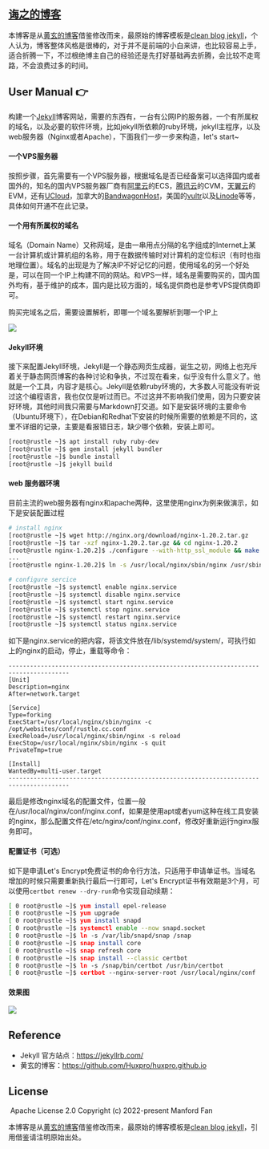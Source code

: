 ## [诲之的博客](https://blog.rustle.cc)

本博客是从[黄玄的博客](https://github.com/Huxpro/huxpro.github.io)借鉴修改而来，最原始的博客模板是[clean blog jekyll](https://github.com/StartBootstrap/startbootstrap-clean-blog-jekyll)，个人认为，博客整体风格是很棒的，对于并不是前端的小白来讲，也比较容易上手，适合折腾一下，不过根绝博主自己的经验还是先打好基础再去折腾，会比较不走弯路，不会浪费过多的时间。

## User Manual 👉

构建一个[Jekyll](https://jekyllrb.com/)博客网站，需要的东西有，一台有公网IP的服务器，一个有所属权的域名，以及必要的软件环境，比如jekyll所依赖的ruby环境，jekyll主程序，以及web服务器（Nginx或者Apache），下面我们一步一步来构造，let's start~

#### 一个VPS服务器

按照步骤，首先需要有一个VPS服务器，根据域名是否已经备案可以选择国内或者国外的，知名的国内VPS服务器厂商有[阿里云](https://www.aliyun.com/)的ECS，[腾讯云](https://cloud.tencent.com/)的CVM，[天翼云](https://www.ctyun.cn/portal/)的EVM，还有[UCloud](https://www.ucloud.cn/)，加拿大的[BandwagonHost](https://bwh81.net/)，美国的[vultr](https://www.vultr.com/)以及[Linode](https://www.linode.com/)等等，具体如何开通不在此记录。

#### 一个用有所属权的域名

域名（Domain Name）又称网域，是由一串用点分隔的名字组成的Internet上某一台计算机或计算机组的名称，用于在数据传输时对计算机的定位标识（有时也指地理位置）。域名的出现是为了解决IP不好记忆的问题，使用域名的另一个好处是，可以在同一个IP上构建不同的网站。和VPS一样，域名是需要购买的，国内国外均有，基于维护的成本，国内是比较方面的，域名提供商也是参考VPS提供商即可。

购买完域名之后，需要设置解析，即哪一个域名要解析到哪一个IP上

![](https://blog.rustle.cc/img/domain.png)

#### Jekyll环境

接下来配置Jekyll环境，Jekyll是一个静态网页生成器，诞生之初，网络上也充斥着关于静态网页博客的各种讨论和争执，不过现在看来，似乎没有什么意义了。他就是一个工具，内容才是核心。Jekyll是依赖ruby环境的，大多数人可能没有听说过这个编程语言，我也仅仅是听过而已。不过这并不影响我们使用，因为只要安装好环境，其他时间我只需要与Markdown打交道。如下是安装环境的主要命令（Ubuntu环境下），在Debian和Redhat下安装的时候所需要的依赖是不同的，这里不详细的记录，主要是看报错日志，缺少哪个依赖，安装上即可。

```bash
[root@rustle ~]$ apt install ruby ruby-dev
[root@rustle ~]$ gem install jekyll bundler
[root@rustle ~]$ bundle install
[root@rustle ~]$ jekyll build
```

#### web 服务器环境

目前主流的web服务器有nginx和apache两种，这里使用nginx为例来做演示，如下是安装配置过程

```bash
# install nginx
[root@rustle ~]$ wget http://nginx.org/download/nginx-1.20.2.tar.gz
[root@rustle ~]$ tar -xzf nginx-1.20.2.tar.gz && cd nginx-1.20.2
[root@rustle nginx-1.20.2]$ ./configure --with-http_ssl_module && make && make install
...
[root@rustle nginx-1.20.2]$ ln -s /usr/local/nginx/sbin/nginx /usr/sbin/nginx

# configure sercice
[root@rustle ~]$ systemctl enable nginx.service
[root@rustle ~]$ systemctl disable nginx.service
[root@rustle ~]$ systemctl start nginx.service
[root@rustle ~]$ systemctl stop nginx.service
[root@rustle ~]$ systemctl restart nginx.service
[root@rustle ~]$ systemctl status nginx.service
```

如下是nginx.service的把内容，将该文件放在/lib/systemd/system/，可执行如上的nginx的启动，停止，重载等命令：

```text
---------------------------------------------------------------------------------------
[Unit]
Description=nginx
After=network.target
  
[Service]
Type=forking
ExecStart=/usr/local/nginx/sbin/nginx -c /opt/websites/conf/rustle.cc.conf
ExecReload=/usr/local/nginx/sbin/nginx -s reload
ExecStop=/usr/local/nginx/sbin/nginx -s quit
PrivateTmp=true
  
[Install]
WantedBy=multi-user.target
---------------------------------------------------------------------------------------
```

最后是修改nginx域名的配置文件，位置一般在/usr/local/nginx/conf/nginx.conf，如果是使用apt或者yum这种在线工具安装的nginx，那么配置文件在/etc/nginx/conf/nginx.conf，修改好重新运行nginx服务即可。

#### 配置证书（可选）

如下是申请Let's Encrypt免费证书的命令行方法，只适用于申请单证书。当域名增加的时候只需要重新执行最后一行即可，Let's Encrypt证书有效期是3个月，可以使用`certbot renew --dry-run`命令实现自动续期：

```bash
[ 0 root@rustle ~]$ yum install epel-release
[ 0 root@rustle ~]$ yum upgrade
[ 0 root@rustle ~]$ yum install snapd
[ 0 root@rustle ~]$ systemctl enable --now snapd.socket
[ 0 root@rustle ~]$ ln -s /var/lib/snapd/snap /snap
[ 0 root@rustle ~]$ snap install core
[ 0 root@rustle ~]$ snap refresh core
[ 0 root@rustle ~]$ snap install --classic certbot
[ 0 root@rustle ~]$ ln -s /snap/bin/certbot /usr/bin/certbot
[ 0 root@rustle ~]$ certbot --nginx-server-root /usr/local/nginx/conf
```

#### 效果图

![](https://blog.rustle.cc/img/blog_screenshot.jpg)

## Reference

 * Jekyll 官方站点：https://jekyllrb.com/
 * 黄玄的博客：https://github.com/Huxpro/huxpro.github.io

## License

<img src="https://img.shields.io/github/license/mffan0922/wiki" data-origin="https://img.shields.io/github/license/mffan0922/wiki" alt=""> Apache License 2.0
Copyright (c) 2022-present Manford Fan

本博客是从[黄玄的博客](https://github.com/Huxpro/huxpro.github.io)借鉴修改而来，最原始的博客模板是[clean blog jekyll](https://github.com/StartBootstrap/startbootstrap-clean-blog-jekyll)，引用借鉴请注明原始出处。


